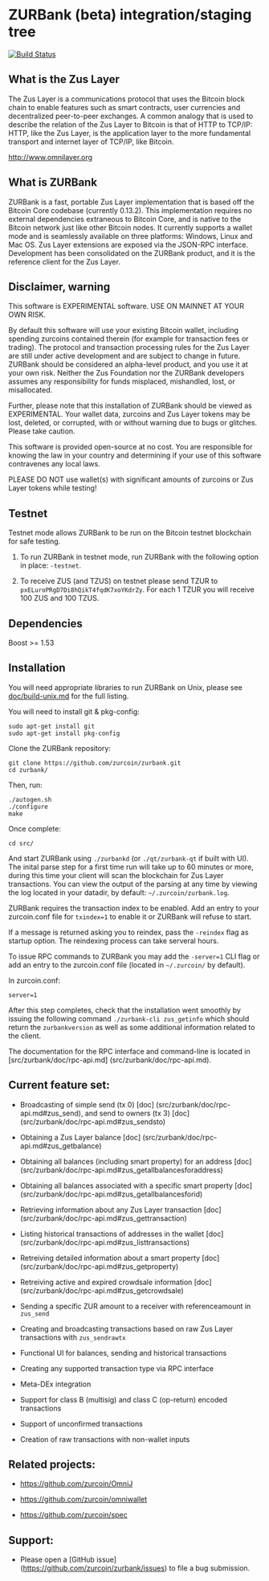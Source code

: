 ZURBank (beta) integration/staging tree
=========================================

[![Build Status](https://travis-ci.org/zurcoin/zurbank.svg?branch=zurbank-0.0.10)](https://travis-ci.org/zurcoin/zurbank)

What is the Zus Layer
----------------------
The Zus Layer is a communications protocol that uses the Bitcoin block chain to enable features such as smart contracts, user currencies and decentralized peer-to-peer exchanges. A common analogy that is used to describe the relation of the Zus Layer to Bitcoin is that of HTTP to TCP/IP: HTTP, like the Zus Layer, is the application layer to the more fundamental transport and internet layer of TCP/IP, like Bitcoin.

http://www.omnilayer.org

What is ZURBank
-----------------

ZURBank is a fast, portable Zus Layer implementation that is based off the Bitcoin Core codebase (currently 0.13.2). This implementation requires no external dependencies extraneous to Bitcoin Core, and is native to the Bitcoin network just like other Bitcoin nodes. It currently supports a wallet mode and is seamlessly available on three platforms: Windows, Linux and Mac OS. Zus Layer extensions are exposed via the JSON-RPC interface. Development has been consolidated on the ZURBank product, and it is the reference client for the Zus Layer.

Disclaimer, warning
-------------------
This software is EXPERIMENTAL software. USE ON MAINNET AT YOUR OWN RISK.

By default this software will use your existing Bitcoin wallet, including spending zurcoins contained therein (for example for transaction fees or trading).
The protocol and transaction processing rules for the Zus Layer are still under active development and are subject to change in future.
ZURBank should be considered an alpha-level product, and you use it at your own risk. Neither the Zus Foundation nor the ZURBank developers assumes any responsibility for funds misplaced, mishandled, lost, or misallocated.

Further, please note that this installation of ZURBank should be viewed as EXPERIMENTAL. Your wallet data, zurcoins and Zus Layer tokens may be lost, deleted, or corrupted, with or without warning due to bugs or glitches. Please take caution.

This software is provided open-source at no cost. You are responsible for knowing the law in your country and determining if your use of this software contravenes any local laws.

PLEASE DO NOT use wallet(s) with significant amounts of zurcoins or Zus Layer tokens while testing!

Testnet
-------

Testnet mode allows ZURBank to be run on the Bitcoin testnet blockchain for safe testing.

1. To run ZURBank in testnet mode, run ZURBank with the following option in place: `-testnet`.

2. To receive ZUS (and TZUS) on testnet please send TZUR to `pxELuroPRgD7Di8hQikT4fqdK7xoYKdrZy`. For each 1 TZUR you will receive 100 ZUS and 100 TZUS.

Dependencies
------------
Boost >= 1.53

Installation
------------

You will need appropriate libraries to run ZURBank on Unix,
please see [doc/build-unix.md](doc/build-unix.md) for the full listing.

You will need to install git & pkg-config:

```
sudo apt-get install git
sudo apt-get install pkg-config
```

Clone the ZURBank repository:

```
git clone https://github.com/zurcoin/zurbank.git
cd zurbank/
```

Then, run:

```
./autogen.sh
./configure
make
```
Once complete:

```
cd src/
```
And start ZURBank using `./zurbankd` (or `./qt/zurbank-qt` if built with UI). The inital parse step for a first time run
will take up to 60 minutes or more, during this time your client will scan the blockchain for Zus Layer transactions. You can view the
output of the parsing at any time by viewing the log located in your datadir, by default: `~/.zurcoin/zurbank.log`.

ZURBank requires the transaction index to be enabled. Add an entry to your zurcoin.conf file for `txindex=1` to enable it or ZURBank will refuse to start.

If a message is returned asking you to reindex, pass the `-reindex` flag as startup option. The reindexing process can take serveral hours.

To issue RPC commands to ZURBank you may add the `-server=1` CLI flag or add an entry to the zurcoin.conf file (located in `~/.zurcoin/` by default).

In zurcoin.conf:
```
server=1
```

After this step completes, check that the installation went smoothly by issuing the following command `./zurbank-cli zus_getinfo` which should return the `zurbankversion` as well as some
additional information related to the client.

The documentation for the RPC interface and command-line is located in [src/zurbank/doc/rpc-api.md] (src/zurbank/doc/rpc-api.md).

Current feature set:
--------------------

* Broadcasting of simple send (tx 0) [doc] (src/zurbank/doc/rpc-api.md#zus_send), and send to owners (tx 3) [doc] (src/zurbank/doc/rpc-api.md#zus_sendsto)

* Obtaining a Zus Layer balance [doc] (src/zurbank/doc/rpc-api.md#zus_getbalance)

* Obtaining all balances (including smart property) for an address [doc] (src/zurbank/doc/rpc-api.md#zus_getallbalancesforaddress)

* Obtaining all balances associated with a specific smart property [doc] (src/zurbank/doc/rpc-api.md#zus_getallbalancesforid)

* Retrieving information about any Zus Layer transaction [doc] (src/zurbank/doc/rpc-api.md#zus_gettransaction)

* Listing historical transactions of addresses in the wallet [doc] (src/zurbank/doc/rpc-api.md#zus_listtransactions)

* Retreiving detailed information about a smart property [doc] (src/zurbank/doc/rpc-api.md#zus_getproperty)

* Retreiving active and expired crowdsale information [doc] (src/zurbank/doc/rpc-api.md#zus_getcrowdsale)

* Sending a specific ZUR amount to a receiver with referenceamount in `zus_send`

* Creating and broadcasting transactions based on raw Zus Layer transactions with `zus_sendrawtx`

* Functional UI for balances, sending and historical transactions

* Creating any supported transaction type via RPC interface

* Meta-DEx integration

* Support for class B (multisig) and class C (op-return) encoded transactions

* Support of unconfirmed transactions

* Creation of raw transactions with non-wallet inputs

Related projects:
-----------------

* https://github.com/zurcoin/OmniJ

* https://github.com/zurcoin/omniwallet

* https://github.com/zurcoin/spec

Support:
--------

* Please open a [GitHub issue] (https://github.com/zurcoin/zurbank/issues) to file a bug submission.
